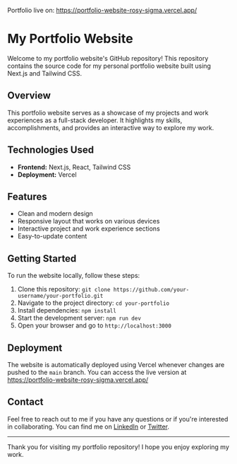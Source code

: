 Portfolio live on: https://portfolio-website-rosy-sigma.vercel.app/

# My Portfolio Website

Welcome to my portfolio website's GitHub repository! This repository contains the source code for my personal portfolio website built using Next.js and Tailwind CSS.

## Overview

This portfolio website serves as a showcase of my projects and work experiences as a full-stack developer. It highlights my skills, accomplishments, and provides an interactive way to explore my work.

## Technologies Used

- **Frontend:** Next.js, React, Tailwind CSS
- **Deployment:** Vercel

## Features

- Clean and modern design
- Responsive layout that works on various devices
- Interactive project and work experience sections
- Easy-to-update content

## Getting Started

To run the website locally, follow these steps:

1. Clone this repository: `git clone https://github.com/your-username/your-portfolio.git`
2. Navigate to the project directory: `cd your-portfolio`
3. Install dependencies: `npm install`
4. Start the development server: `npm run dev`
5. Open your browser and go to `http://localhost:3000`

## Deployment

The website is automatically deployed using Vercel whenever changes are pushed to the `main` branch. You can access the live version at https://portfolio-website-rosy-sigma.vercel.app/ 



## Contact

Feel free to reach out to me if you have any questions or if you're interested in collaborating. You can find me on [LinkedIn](https://www.linkedin.com/in/your-name/) or [Twitter](https://twitter.com/jankitwts).

---

Thank you for visiting my portfolio repository! I hope you enjoy exploring my work.
